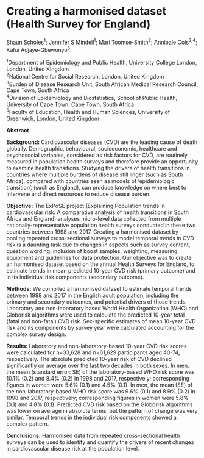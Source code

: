 # Creating a harmonised dataset (Health Survey for England)

Shaun Scholes<sup>1</sup>; Jennifer S Mindell<sup>1</sup>; Mari Toomse-Smith<sup>2</sup>; Annibale Cois<sup>3,4</sup>; Kafui Adjaye-Gbewonyo<sup>5</sup>

<sup>1</sup>Department of Epidemiology and Public Health, University College London, London, United Kingdom <br>
<sup>2</sup>National Centre for Social Research, London, United Kingdom <br>
<sup>3</sup>Burden of Disease Research Unit, South African Medical Research Council, Cape Town, South Africa <br>
<sup>4</sup>Division of Epidemiology and Biostatistics, School of Public Health, University of Cape Town, Cape Town, South Africa <br>
<sup>5</sup>Faculty of Education, Health and Human Sciences, University of Greenwich, London, United Kingdom <br>

**Abstract** <br>

**Background:** Cardiovascular diseases (CVD) are the leading cause of death globally. Demographic, behavioural, socioeconomic, healthcare and psychosocial variables, 
considered as risk factors for CVD, are routinely measured in population health surveys and therefore provide an opportunity to examine health transitions. 
Studying the drivers of health transitions in countries where multiple burdens of disease still linger (such as South Africa), compared with countries seen as models of 
‘epidemiologic transition’, (such as England), can produce knowledge on where best to intervene and direct resources to reduce disease burden.

**Objective:** The ExPoSE project (Explaining Population trends in cardiovascular risk: A comparative analysis of health transitions in South Africa and England) 
analyses micro-level data collected from multiple nationally-representative population health surveys conducted in these two countries between 1998 and 2017. 
Creating a harmonised dataset by pooling repeated cross-sectional surveys to model temporal trends in CVD risk is a daunting task due to changes in aspects 
such as survey content, question wording, inclusion of boost samples, weighting, measuring equipment and guidelines for data protection. Our objective was to 
create an harmonised dataset based on the annual Health Surveys for England, to estimate trends in mean predicted 10-year CVD risk (primary outcome) and in its individual 
risk components (secondary outcome).

**Methods:** We compiled a harmonised dataset to estimate temporal trends between 1998 and 2017 in the English adult population, including the primary and secondary outcomes, 
and potential drivers of those trends. Laboratory and non-laboratory based World Health Organization (WHO) and Globorisk algorithms were used to calculate the predicted 
10-year total (fatal and non-fatal) CVD risk. Sex-specific estimates of mean 10-year CVD risk and its components by survey year were calculated accounting for the complex survey design.

**Results:** Laboratory and non-laboratory-based 10-year CVD risk scores were calculated for n=33,628 and n=61,629 participants aged 40-74, respectively. The absolute predicted 10-year 
risk of CVD declined significantly on average over the last two decades in both sexes. In men, the mean (standard error: SE) of the laboratory-based WHO risk score was 10.1% (0.2) 
and 8.4% (0.2) in 1998 and 2017, respectively; corresponding figures in women were 5.6% (0.1) and 4.5% (0.1). In men, the mean (SE) of the non-laboratory-based WHO risk score was 9.6% (0.1) 
and 8.9% (0.2) in 1998 and 2017, respectively; corresponding figures in women were 5.8% (0.1) and 4.8% (0.1). Predicted CVD risk based on the Globorisk algorithms was 
lower on average in absolute terms, but the pattern of change was very similar. Temporal trends in the individual risk components showed a complex pattern.  

**Conclusions:** Harmonised data from repeated cross-sectional health surveys can be used to identify and quantify the drivers of recent changes in cardiovascular disease risk at the population level.

      
